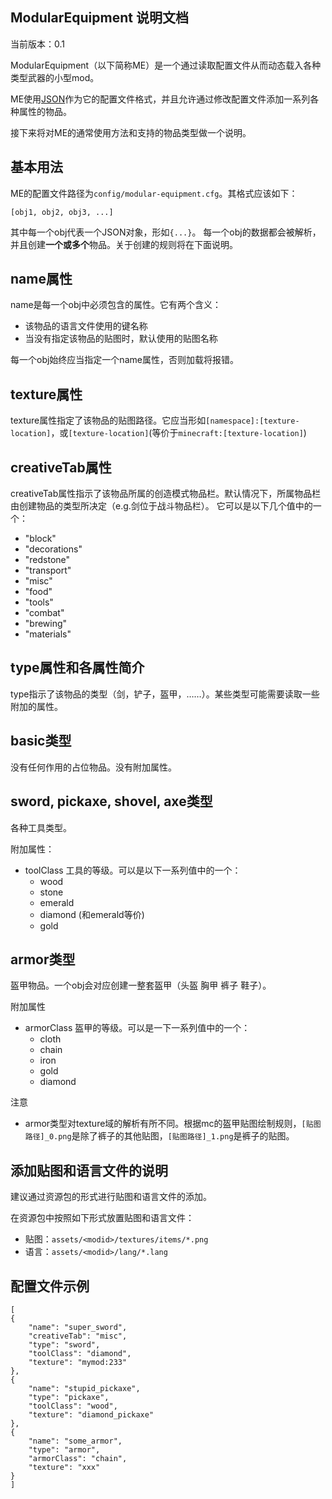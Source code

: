 ModularEquipment 说明文档
---

当前版本：0.1

ModularEquipment（以下简称ME）是一个通过读取配置文件从而动态载入各种类型武器的小型mod。

ME使用[JSON](http://www.json.org/)作为它的配置文件格式，并且允许通过修改配置文件添加一系列各种属性的物品。

接下来将对ME的通常使用方法和支持的物品类型做一个说明。


基本用法
---

ME的配置文件路径为`config/modular-equipment.cfg`。其格式应该如下：
```
[obj1, obj2, obj3, ...]
```
其中每一个obj代表一个JSON对象，形如`{...}`。
每一个obj的数据都会被解析，并且创建**一个或多个**物品。关于创建的规则将在下面说明。


name属性
---

name是每一个obj中必须包含的属性。它有两个含义：

* 该物品的语言文件使用的键名称
* 当没有指定该物品的贴图时，默认使用的贴图名称

每一个obj始终应当指定一个name属性，否则加载将报错。


texture属性
---

texture属性指定了该物品的贴图路径。它应当形如`[namespace]:[texture-location]`，或`[texture-location]`(等价于`minecraft:[texture-location]`)


creativeTab属性
---
creativeTab属性指示了该物品所属的创造模式物品栏。默认情况下，所属物品栏由创建物品的类型所决定（e.g.剑位于战斗物品栏）。
它可以是以下几个值中的一个：

* "block"
* "decorations"
* "redstone"
* "transport"
* "misc"
* "food"
* "tools"
* "combat"
* "brewing"
* "materials"
		
		
type属性和各属性简介
---

type指示了该物品的类型（剑，铲子，盔甲，……）。某些类型可能需要读取一些附加的属性。

## basic类型

没有任何作用的占位物品。没有附加属性。

## sword, pickaxe, shovel, axe类型

各种工具类型。

附加属性：

* toolClass 工具的等级。可以是以下一系列值中的一个：
  * wood
  * stone
  * emerald
  * diamond (和emerald等价)
  * gold
  
## armor类型

盔甲物品。一个obj会对应创建一整套盔甲（头盔 胸甲 裤子 鞋子）。

附加属性

* armorClass 盔甲的等级。可以是一下一系列值中的一个：
  * cloth
  * chain
  * iron
  * gold
  * diamond

注意

* armor类型对texture域的解析有所不同。根据mc的盔甲贴图绘制规则，`[贴图路径]_0.png`是除了裤子的其他贴图，`[贴图路径]_1.png`是裤子的贴图。


添加贴图和语言文件的说明
---

建议通过资源包的形式进行贴图和语言文件的添加。

在资源包中按照如下形式放置贴图和语言文件：

* 贴图：`assets/<modid>/textures/items/*.png`
* 语言：`assets/<modid>/lang/*.lang`


配置文件示例
---
```
[
{
	"name": "super_sword",
	"creativeTab": "misc",
	"type": "sword",
	"toolClass": "diamond",
	"texture": "mymod:233"
},
{
	"name": "stupid_pickaxe",
	"type": "pickaxe",
	"toolClass": "wood",
	"texture": "diamond_pickaxe"
},
{
	"name": "some_armor",
	"type": "armor",
	"armorClass": "chain",
	"texture": "xxx"
}
]
```